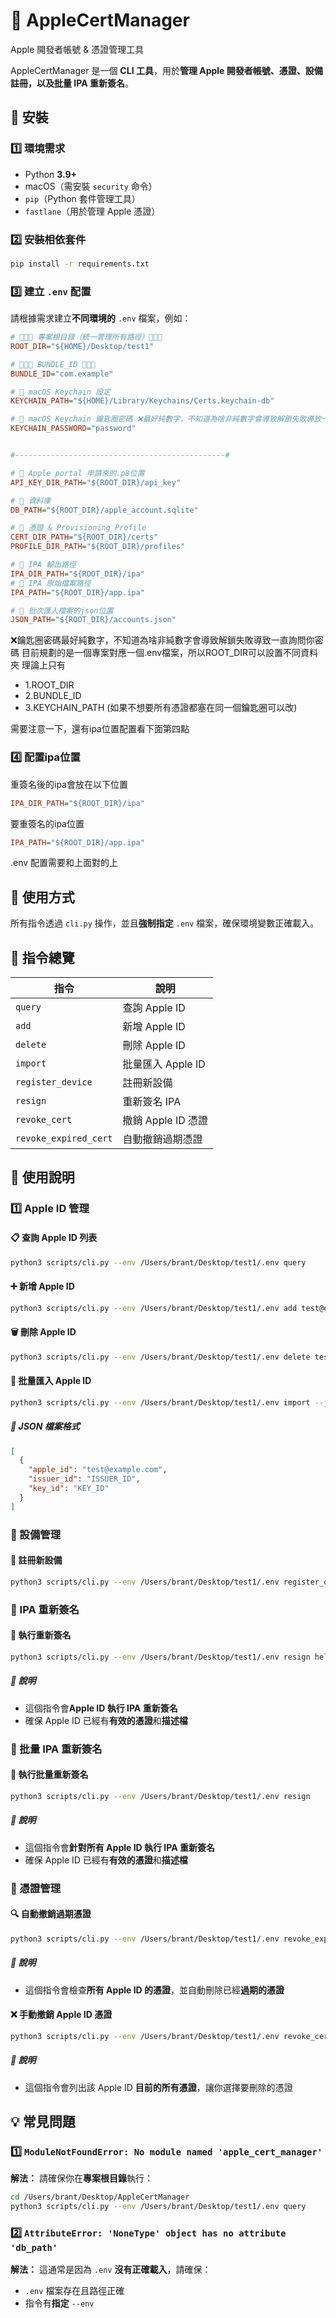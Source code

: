 # 🍏 AppleCertManager

Apple 開發者帳號 & 憑證管理工具

AppleCertManager 是一個 **CLI 工具**，用於**管理 Apple 開發者帳號、憑證、設備註冊，以及批量 IPA 重新簽名**。

## 🚀 安裝

### 1️⃣ 環境需求

- Python **3.9+**
- macOS（需安裝 `security` 命令）
- `pip`（Python 套件管理工具）
- `fastlane`（用於管理 Apple 憑證）

### 2️⃣ 安裝相依套件

```bash
pip install -r requirements.txt
```

### 3️⃣ 建立 `.env` 配置

請根據需求建立**不同環境的** `.env` 檔案，例如：

```ini
# 📌📌📌 專案根目錄（統一管理所有路徑）📌📌📌
ROOT_DIR="${HOME}/Desktop/test1"

# 📌📌📌 BUNDLE_ID 📌📌📌
BUNDLE_ID="com.example"

# 📌 macOS Keychain 設定
KEYCHAIN_PATH="${HOME}/Library/Keychains/Certs.keychain-db"

# 📌 macOS Keychain 鑰匙圈密碼 ❌最好純數字，不知道為啥非純數字會導致解鎖失敗導致一直詢問你密碼
KEYCHAIN_PASSWORD="password" 


#-----------------------------------------------#

# 📌 Apple portal 申請來的.p8位置
API_KEY_DIR_PATH="${ROOT_DIR}/api_key"

# 📌 資料庫
DB_PATH="${ROOT_DIR}/apple_account.sqlite"

# 📌 憑證 & Provisioning Profile
CERT_DIR_PATH="${ROOT_DIR}/certs"
PROFILE_DIR_PATH="${ROOT_DIR}/profiles"

# 📌 IPA 輸出路徑
IPA_DIR_PATH="${ROOT_DIR}/ipa"
# 📌 IPA 原始檔案路徑
IPA_PATH="${ROOT_DIR}/app.ipa"

# 📌 批次匯入檔案的json位置
JSON_PATH="${ROOT_DIR}/accounts.json"
```
❌鑰匙圈密碼最好純數字，不知道為啥非純數字會導致解鎖失敗導致一直詢問你密碼
目前規劃的是一個專案對應一個.env檔案，所以ROOT_DIR可以設置不同資料夾
理論上只有

- 1.ROOT_DIR
- 2.BUNDLE_ID
- 3.KEYCHAIN_PATH (如果不想要所有憑證都塞在同一個鑰匙圈可以改)

需要注意一下，還有ipa位置配置看下面第四點

### 4️⃣ 配置ipa位置

重簽名後的ipa會放在以下位置
```ini
IPA_DIR_PATH="${ROOT_DIR}/ipa"
```
要重簽名的ipa位置
```ini
IPA_PATH="${ROOT_DIR}/app.ipa"
```
.env 配置需要和上面對的上

## 🔧 使用方式

所有指令透過 `cli.py` 操作，並且**強制指定** `.env` 檔案，確保環境變數正確載入。

## 📌 指令總覽

| 指令 | 說明 |
|------|------|
| `query` | 查詢 Apple ID |
| `add` | 新增 Apple ID |
| `delete` | 刪除 Apple ID |
| `import` | 批量匯入 Apple ID |
| `register_device` | 註冊新設備 |
| `resign` | 重新簽名 IPA |
| `revoke_cert` | 撤銷 Apple ID 憑證 |
| `revoke_expired_cert` | 自動撤銷過期憑證 |

## 📜 使用說明

### 1️⃣ Apple ID 管理

#### 📋 查詢 Apple ID 列表

```bash
python3 scripts/cli.py --env /Users/brant/Desktop/test1/.env query
```

#### ➕ 新增 Apple ID

```bash
python3 scripts/cli.py --env /Users/brant/Desktop/test1/.env add test@example.com ISSUER_ID KEY_ID
```

#### 🗑 刪除 Apple ID

```bash
python3 scripts/cli.py --env /Users/brant/Desktop/test1/.env delete test@example.com
```

#### 📂 批量匯入 Apple ID

```bash
python3 scripts/cli.py --env /Users/brant/Desktop/test1/.env import --json /Users/brant/Desktop/fastlane/accounts.json
```

##### 📌 JSON 檔案格式

```json
[
  {
    "apple_id": "test@example.com",
    "issuer_id": "ISSUER_ID",
    "key_id": "KEY_ID"
  }
]
```

### 📱 設備管理

#### 📲 註冊新設備

```bash
python3 scripts/cli.py --env /Users/brant/Desktop/test1/.env register_device test@example.com "iPhone 14" "UUID123"
```

### 🔄 IPA 重新簽名

#### 🚀 執行重新簽名

```bash
python3 scripts/cli.py --env /Users/brant/Desktop/test1/.env resign hello780831@example.com
```

##### 📌 說明
* 這個指令會**Apple ID 執行 IPA 重新簽名**
* 確保 Apple ID 已經有**有效的憑證**和**描述檔**

### 🔄 批量 IPA 重新簽名

#### 🚀 執行批量重新簽名

```bash
python3 scripts/cli.py --env /Users/brant/Desktop/test1/.env resign
```

##### 📌 說明
* 這個指令會**針對所有 Apple ID 執行 IPA 重新簽名**
* 確保 Apple ID 已經有**有效的憑證**和**描述檔**

### 🛑 憑證管理

#### 🔍 自動撤銷過期憑證

```bash
python3 scripts/cli.py --env /Users/brant/Desktop/test1/.env revoke_expired_cert
```

##### 📌 說明
* 這個指令會檢查**所有 Apple ID 的憑證**，並自動刪除已經**過期的憑證**

#### ❌ 手動撤銷 Apple ID 憑證

```bash
python3 scripts/cli.py --env /Users/brant/Desktop/test1/.env revoke_cert test@example.com
```

##### 📌 說明
* 這個指令會列出該 Apple ID **目前的所有憑證**，讓你選擇要刪除的憑證

## 💡 常見問題

### 1️⃣ `ModuleNotFoundError: No module named 'apple_cert_manager'`

**解法：** 請確保你在**專案根目錄**執行：

```bash
cd /Users/brant/Desktop/AppleCertManager
python3 scripts/cli.py --env /Users/brant/Desktop/test1/.env query
```

### 2️⃣ `AttributeError: 'NoneType' object has no attribute 'db_path'`

**解法：** 這通常是因為 `.env` **沒有正確載入**，請確保：
* `.env` 檔案存在且路徑正確
* 指令有**指定** `--env`


